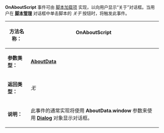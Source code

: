 **OnAboutScript** 事件可由 [脚本加载项](/Manual/scripting/script_add-ins/README.zh.md) 实现，以向用户显示“关于”对话框。当用户在 **[脚本管理](/Manual/scripting/script_management/README.zh.md)** 对话框中单击脚本的 *关于* 按钮时，将触发此事件。

<table>
<thead><tr><th>

**方法名称：**</th><th>
OnAboutScript
</th></tr></thead><tbody><tr><td>

**参数类型：**</td><td>

**[AboutData](../scripting_objects/aboutdata.zh.md)**
</td></tr><tr><td>

**返回类型：**</td><td>

*无*
</td></tr><tr><td>

**说明：**</td><td>

此事件的通常实现将使用 **AboutData.window** 参数来使用 **[Dialog](../scripting_objects/dialog.zh.md)** 对象显示对话框。
</td></tr></tbody>
</table>